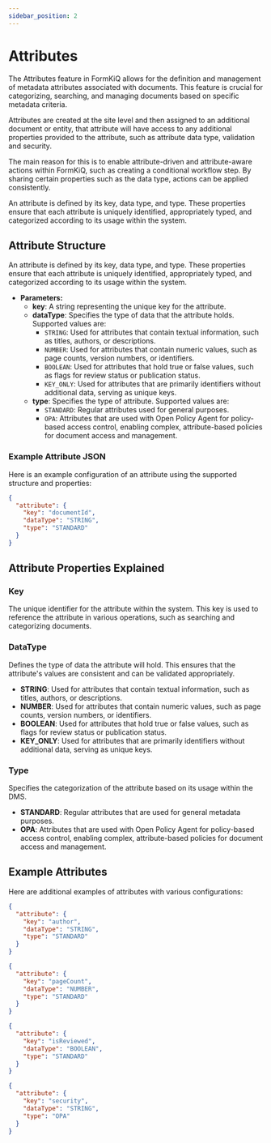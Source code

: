 ```yaml
---
sidebar_position: 2
---
```


# Attributes

The Attributes feature in FormKiQ allows for the definition and management of metadata attributes associated with documents. This feature is crucial for categorizing, searching, and managing documents based on specific metadata criteria.

Attributes are created at the site level and then assigned to an additional document or entity, that attribute will have access to any additional properties provided to the attribute, such as attribute data type, validation and security.

The main reason for this is to enable attribute-driven and attribute-aware actions within FormKiQ, such as creating a conditional workflow step. By sharing certain properties such as the data type, actions can be applied consistently.

An attribute is defined by its key, data type, and type. These properties ensure that each attribute is uniquely identified, appropriately typed, and categorized according to its usage within the system.

## Attribute Structure

An attribute is defined by its key, data type, and type. These properties ensure that each attribute is uniquely identified, appropriately typed, and categorized according to its usage within the system.

  - **Parameters:**
    - **key**: A string representing the unique key for the attribute.
    - **dataType**: Specifies the type of data that the attribute holds. Supported values are:
      - `STRING`: Used for attributes that contain textual information, such as titles, authors, or descriptions.
      - `NUMBER`: Used for attributes that contain numeric values, such as page counts, version numbers, or identifiers.
      - `BOOLEAN`: Used for attributes that hold true or false values, such as flags for review status or publication status.
      - `KEY_ONLY`: Used for attributes that are primarily identifiers without additional data, serving as unique keys.
    - **type**: Specifies the type of attribute. Supported values are:
      - `STANDARD`: Regular attributes used for general purposes.
      - `OPA`: Attributes that are used with Open Policy Agent for policy-based access control, enabling complex, attribute-based policies for document access and management.

### Example Attribute JSON

Here is an example configuration of an attribute using the supported structure and properties:

```json
{
  "attribute": {
    "key": "documentId",
    "dataType": "STRING",
    "type": "STANDARD"
  }
}
```

## Attribute Properties Explained

### Key
The unique identifier for the attribute within the system. This key is used to reference the attribute in various operations, such as searching and categorizing documents.

### DataType
Defines the type of data the attribute will hold. This ensures that the attribute's values are consistent and can be validated appropriately.

- **STRING**: Used for attributes that contain textual information, such as titles, authors, or descriptions.
- **NUMBER**: Used for attributes that contain numeric values, such as page counts, version numbers, or identifiers.
- **BOOLEAN**: Used for attributes that hold true or false values, such as flags for review status or publication status.
- **KEY_ONLY**: Used for attributes that are primarily identifiers without additional data, serving as unique keys.

### Type
Specifies the categorization of the attribute based on its usage within the DMS.

- **STANDARD**: Regular attributes that are used for general metadata purposes.
- **OPA**: Attributes that are used with Open Policy Agent for policy-based access control, enabling complex, attribute-based policies for document access and management.

## Example Attributes

Here are additional examples of attributes with various configurations:

```json
{
  "attribute": {
    "key": "author",
    "dataType": "STRING",
    "type": "STANDARD"
  }
}
```

```json
{
  "attribute": {
    "key": "pageCount",
    "dataType": "NUMBER",
    "type": "STANDARD"
  }
}
```

```json
{
  "attribute": {
    "key": "isReviewed",
    "dataType": "BOOLEAN",
    "type": "STANDARD"
  }
}
```


```json
{
  "attribute": {
    "key": "security",
    "dataType": "STRING",
    "type": "OPA"
  }
}
```
